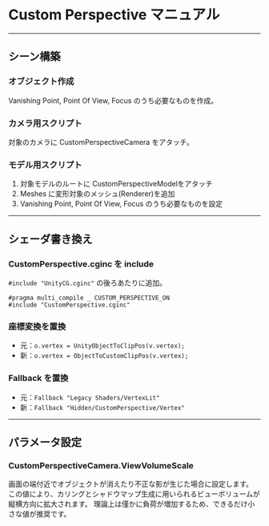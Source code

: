 # Custom Perspective マニュアル

---
## シーン構築

### オブジェクト作成
Vanishing Point, Point Of View, Focus のうち必要なものを作成。

### カメラ用スクリプト
対象のカメラに CustomPerspectiveCamera をアタッチ。

### モデル用スクリプト
1. 対象モデルのルートに CustomPerspectiveModelをアタッチ
1. Meshes に変形対象のメッシュ(Renderer)を追加
1. Vanishing Point, Point Of View, Focus のうち必要なものを設定

---
## シェーダ書き換え

### CustomPerspective.cginc を include
`#include "UnityCG.cginc"` の後ろあたりに追加。
```
#pragma multi_compile _ CUSTOM_PERSPECTIVE_ON
#include "CustomPerspective.cginc"
```

### 座標変換を置換
* 元：```o.vertex = UnityObjectToClipPos(v.vertex);```
* 新：```o.vertex = ObjectToCustomClipPos(v.vertex);```

### Fallback を置換
* 元：```Fallback "Legacy Shaders/VertexLit"```
* 新：```Fallback "Hidden/CustomPerspective/Vertex"```

---
## パラメータ設定

### CustomPerspectiveCamera.ViewVolumeScale
画面の端付近でオブジェクトが消えたり不正な影が生じた場合に設定します。
この値により、カリングとシャドウマップ生成に用いられるビューボリュームが縦横方向に拡大されます。
理論上は僅かに負荷が増加するため、できるだけ小さな値が推奨です。
